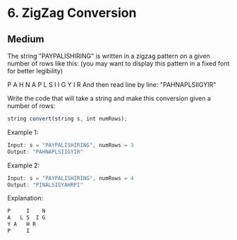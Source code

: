 # 6. ZigZag Conversion
## Medium

The string "PAYPALISHIRING" is written in a zigzag pattern on a given number of rows like this: (you may want to display this pattern in a fixed font for better legibility)

P   A   H   N
A P L S I I G
Y   I   R
And then read line by line: "PAHNAPLSIIGYIR"

Write the code that will take a string and make this conversion given a number of rows:

``` javascript
string convert(string s, int numRows);
```

Example 1:

```javascript
Input: s = "PAYPALISHIRING", numRows = 3
Output: "PAHNAPLSIIGYIR"
```

Example 2:

```javascript
Input: s = "PAYPALISHIRING", numRows = 4
Output: "PINALSIGYAHRPI"
```

Explanation:

```javascript
P     I    N
A   L S  I G
Y A   H R
P     I
```